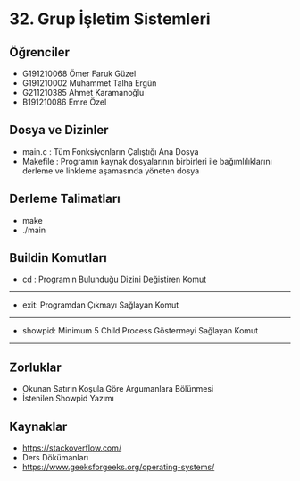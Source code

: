 # 32. Grup İşletim Sistemleri 

## Öğrenciler
- G191210068 Ömer Faruk Güzel 
- G191210002 Muhammet Talha Ergün
- G211210385 Ahmet Karamanoğlu
- B191210086 Emre Özel 

## Dosya ve Dizinler 
- main.c : Tüm Fonksiyonların Çalıştığı Ana Dosya 
- Makefile : Programın kaynak dosyalarının birbirleri ile bağımlılıklarını derleme ve linkleme  aşamasında yöneten dosya

## Derleme Talimatları 
 - make 
 - ./main
 
## Buildin Komutları
 - cd :  Programın Bulunduğu Dizini Değiştiren Komut
 --------------------
 - exit: Programdan Çıkmayı Sağlayan Komut
 ---------------------
 - showpid: Minimum 5 Child Process Göstermeyi Sağlayan Komut
 --------------------

## Zorluklar
- Okunan Satırın Koşula Göre Argumanlara Bölünmesi
- İstenilen Showpid Yazımı

## Kaynaklar
- https://stackoverflow.com/
- Ders Dökümanları 
- https://www.geeksforgeeks.org/operating-systems/

